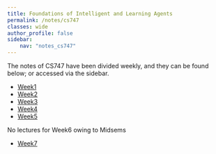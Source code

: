 ```yaml
---
title: Foundations of Intelligent and Learning Agents
permalink: /notes/cs747
classes: wide
author_profile: false
sidebar:
    nav: "notes_cs747"
---
```

<script type="text/javascript" src="https://code.jquery.com/jquery-1.7.1.min.js"></script>

<script type="text/x-mathjax-config">
  MathJax.Hub.Config({
    tex2jax: {
      inlineMath: [ ['$','$'], ["\\(","\\)"] ],
      processEscapes: true
    }
  });
</script>
<script type="text/javascript" async src="https://cdnjs.cloudflare.com/ajax/libs/mathjax/2.7.5/latest.js?config=TeX-MML-AM_CHTML" async></script>

The notes of CS747 have been divided weekly, and they can be found below; or accessed via the sidebar.

- [Week1](/notes/cs747/week1)
- [Week2](/notes/cs747/week2)
- [Week3](/notes/cs747/week3)
- [Week4](/notes/cs747/week4)
- [Week5](/notes/cs747/week5)

No lectures for Week6 owing to Midsems

- [Week7](/notes/cs747/week7)